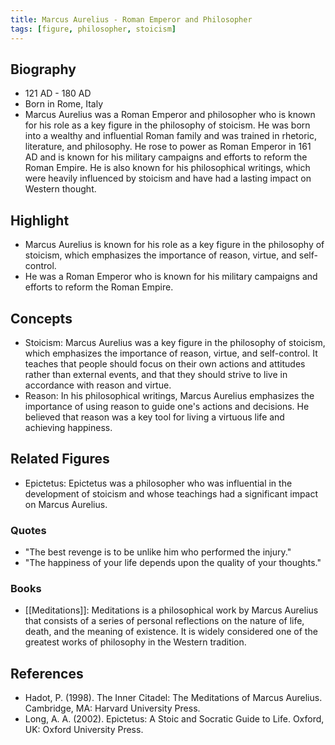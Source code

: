 ```yaml
---
title: Marcus Aurelius - Roman Emperor and Philosopher 
tags: [figure, philosopher, stoicism]
---
```

## Biography
-   121 AD - 180 AD
-   Born in Rome, Italy
-   Marcus Aurelius was a Roman Emperor and philosopher who is known for his role as a key figure in the philosophy of stoicism. He was born into a wealthy and influential Roman family and was trained in rhetoric, literature, and philosophy. He rose to power as Roman Emperor in 161 AD and is known for his military campaigns and efforts to reform the Roman Empire. He is also known for his philosophical writings, which were heavily influenced by stoicism and have had a lasting impact on Western thought.

## Highlight

-   Marcus Aurelius is known for his role as a key figure in the philosophy of stoicism, which emphasizes the importance of reason, virtue, and self-control.
-   He was a Roman Emperor who is known for his military campaigns and efforts to reform the Roman Empire.

## Concepts

-   Stoicism: Marcus Aurelius was a key figure in the philosophy of stoicism, which emphasizes the importance of reason, virtue, and self-control. It teaches that people should focus on their own actions and attitudes rather than external events, and that they should strive to live in accordance with reason and virtue.
-   Reason: In his philosophical writings, Marcus Aurelius emphasizes the importance of using reason to guide one's actions and decisions. He believed that reason was a key tool for living a virtuous life and achieving happiness.

## Related Figures

-   Epictetus: Epictetus was a philosopher who was influential in the development of stoicism and whose teachings had a significant impact on Marcus Aurelius.

### Quotes

-   "The best revenge is to be unlike him who performed the injury."
-   "The happiness of your life depends upon the quality of your thoughts."

### Books

-   [[Meditations]]: Meditations is a philosophical work by Marcus Aurelius that consists of a series of personal reflections on the nature of life, death, and the meaning of existence. It is widely considered one of the greatest works of philosophy in the Western tradition.

## References

-   Hadot, P. (1998). The Inner Citadel: The Meditations of Marcus Aurelius. Cambridge, MA: Harvard University Press.
-   Long, A. A. (2002). Epictetus: A Stoic and Socratic Guide to Life. Oxford, UK: Oxford University Press.